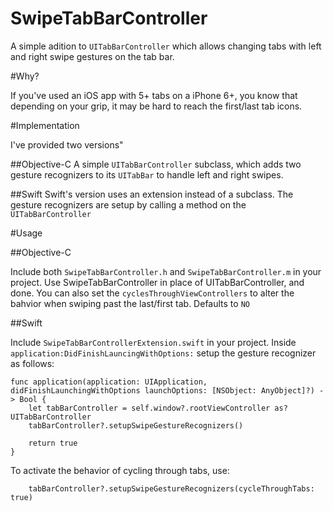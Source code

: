 # SwipeTabBarController

A simple adition to `UITabBarController` which allows changing tabs with left and right swipe gestures on the tab bar.

#Why?

If you've used an iOS app with 5+ tabs on a iPhone 6+, you know that depending on your grip, it may be hard to reach the first/last tab icons.

#Implementation

I've provided two versions"

##Objective-C 
A simple `UITabBarController` subclass, which adds two gesture recognizers to its `UITabBar` to handle left and right swipes.

##Swift
Swift's version uses an extension instead of a subclass. The gesture recognizers are setup by calling a method on the `UITabBarController`

#Usage

##Objective-C

Include both `SwipeTabBarController.h` and `SwipeTabBarController.m` in your project. Use SwipeTabBarController in place of UITabBarController, and done.
You can also set the `cyclesThroughViewControllers` to alter the bahvior when swiping past the last/first tab. Defaults to `NO`

##Swift

Include `SwipeTabBarControllerExtension.swift` in your project. Inside `application:DidFinishLauncingWithOptions:` setup the gesture recognizer as follows:

    func application(application: UIApplication, didFinishLaunchingWithOptions launchOptions: [NSObject: AnyObject]?) -> Bool {
        let tabBarController = self.window?.rootViewController as? UITabBarController
        tabBarController?.setupSwipeGestureRecognizers()
        
        return true
    }

To activate the behavior of cycling through tabs, use:

        tabBarController?.setupSwipeGestureRecognizers(cycleThroughTabs: true)
